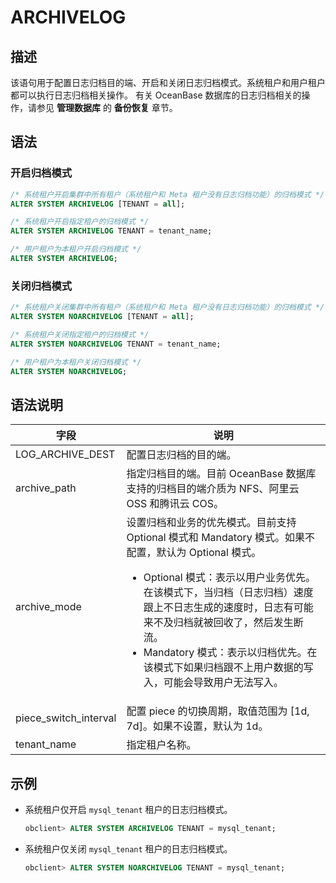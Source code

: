 # ARCHIVELOG

## 描述

该语句用于配置日志归档目的端、开启和关闭日志归档模式。系统租户和用户租户都可以执行日志归档相关操作。
有关 OceanBase 数据库的日志归档相关的操作，请参见 **管理数据库** 的 **备份恢复** 章节。

## 语法

### 开启归档模式

```sql
/* 系统租户开启集群中所有租户（系统租户和 Meta 租户没有日志归档功能）的归档模式 */
ALTER SYSTEM ARCHIVELOG [TENANT = all];

/* 系统租户开启指定租户的归档模式 */
ALTER SYSTEM ARCHIVELOG TENANT = tenant_name;

/* 用户租户为本租户开启归档模式 */
ALTER SYSTEM ARCHIVELOG;
```

### 关闭归档模式

```sql
/* 系统租户关闭集群中所有租户（系统租户和 Meta 租户没有日志归档功能）的归档模式 */
ALTER SYSTEM NOARCHIVELOG [TENANT = all];

/* 系统租户关闭指定租户的归档模式 */
ALTER SYSTEM NOARCHIVELOG TENANT = tenant_name;

/* 用户租户为本租户关闭归档模式 */
ALTER SYSTEM NOARCHIVELOG;
```

## 语法说明

| 字段 | 说明 |
| --- | --- |
| LOG_ARCHIVE_DEST | 配置日志归档的目的端。 |
| archive_path  | 指定归档目的端。目前 OceanBase 数据库支持的归档目的端介质为 NFS、阿里云 OSS 和腾讯云 COS。 |
| archive_mode | 设置归档和业务的优先模式。目前支持 Optional 模式和 Mandatory 模式。如果不配置，默认为 Optional 模式。<ul> <li>Optional 模式：表示以用户业务优先。在该模式下，当归档（日志归档）速度跟上不日志生成的速度时，日志有可能来不及归档就被回收了，然后发生断流。</li> <li> Mandatory 模式：表示以归档优先。在该模式下如果归档跟不上用户数据的写入，可能会导致用户无法写入。</li></ul> |
| piece_switch_interval | 配置 piece 的切换周期，取值范围为 \[1d, 7d\]。如果不设置，默认为 1d。 |
| tenant_name | 指定租户名称。 |

## 示例

- 系统租户仅开启 `mysql_tenant` 租户的日志归档模式。

   ```sql
   obclient> ALTER SYSTEM ARCHIVELOG TENANT = mysql_tenant;
   ```

- 系统租户仅关闭 `mysql_tenant` 租户的日志归档模式。

   ```sql
   obclient> ALTER SYSTEM NOARCHIVELOG TENANT = mysql_tenant;
   ```
